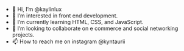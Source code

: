 - 👋 Hi, I’m @kaylinlux
- 👀 I’m interested in front end development.
- 🌱 I’m currently learning HTML, CSS, and JavaScript.
- 💞️ I’m looking to collaborate on e commerce and social networking projects.
- 📫 How to reach me on instagram @kyntaurii

<!---
kaylinlux/kaylinlux is a ✨ special ✨ repository because its `README.md` (this file) appears on your GitHub profile.
You can click the Preview link to take a look at your changes.
--->
